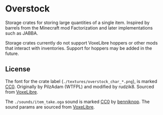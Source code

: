 # Overstock

Storage crates for storing large quantities of a single item. Inspired by
barrels from the Minecraft mod Factorization and later implementations such as
JABBA.

Storage crates currently do not support VoxeLibre hoppers or other mods that
interact with inventories. Support for hoppers may be added in the future.

## License

The font for the crate label (`./textures/overstock_char_*.png`), is marked
[CC0](https://creativecommons.org/publicdomain/zero/1.0/). Originally by
PilzAdam (WTFPL) and modified by rudzik8. Sourced from
[VoxeLibre](https://git.minetest.land/VoxeLibre/VoxeLibre/src/branch/master/mods/ITEMS/mcl_signs).

The `./sounds/item_take.oga` sound is marked
[CC0](https://creativecommons.org/publicdomain/zero/1.0/) by
[benniknop](https://freesound.org/people/benniknop/sounds/317848/). The sound
params are sourced from
[VoxeLibre](https://git.minetest.land/VoxeLibre/VoxeLibre/src/commit/e8c4718483b7383a3b4400d6b6d5613151a5c872/mods/ENTITIES/mcl_item_entity).
